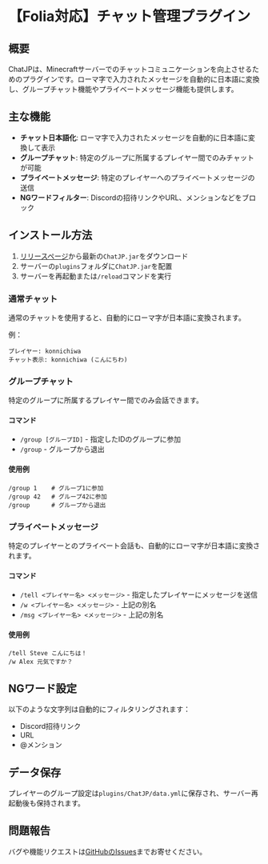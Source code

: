 # 【Folia対応】チャット管理プラグイン

## 概要

ChatJPは、Minecraftサーバーでのチャットコミュニケーションを向上させるためのプラグインです。ローマ字で入力されたメッセージを自動的に日本語に変換し、グループチャット機能やプライベートメッセージ機能も提供します。

## 主な機能

- **チャット日本語化**: ローマ字で入力されたメッセージを自動的に日本語に変換して表示
- **グループチャット**: 特定のグループに所属するプレイヤー間でのみチャットが可能
- **プライベートメッセージ**: 特定のプレイヤーへのプライベートメッセージの送信
- **NGワードフィルター**: Discordの招待リンクやURL、メンションなどをブロック

## インストール方法

1. [リリースページ](https://github.com/yamak493/ChatJP/releases)から最新の`ChatJP.jar`をダウンロード
2. サーバーの`plugins`フォルダに`ChatJP.jar`を配置
3. サーバーを再起動または`/reload`コマンドを実行

### 通常チャット

通常のチャットを使用すると、自動的にローマ字が日本語に変換されます。

例：
```
プレイヤー: konnichiwa
チャット表示: konnichiwa (こんにちわ)
```

### グループチャット

特定のグループに所属するプレイヤー間でのみ会話できます。

#### コマンド

- `/group [グループID]` - 指定したIDのグループに参加
- `/group` - グループから退出

#### 使用例

```
/group 1    # グループ1に参加
/group 42   # グループ42に参加
/group      # グループから退出
```

### プライベートメッセージ

特定のプレイヤーとのプライベート会話も、自動的にローマ字が日本語に変換されます。

#### コマンド

- `/tell <プレイヤー名> <メッセージ>` - 指定したプレイヤーにメッセージを送信
- `/w <プレイヤー名> <メッセージ>` - 上記の別名
- `/msg <プレイヤー名> <メッセージ>` - 上記の別名

#### 使用例

```
/tell Steve こんにちは！
/w Alex 元気ですか？
```

## NGワード設定

以下のような文字列は自動的にフィルタリングされます：

- Discord招待リンク
- URL
- @メンション

## データ保存

プレイヤーのグループ設定は`plugins/ChatJP/data.yml`に保存され、サーバー再起動後も保持されます。

## 問題報告

バグや機能リクエストは[GitHubのIssues](https://github.com/yamak493/ChatJP/issues)までお寄せください。
